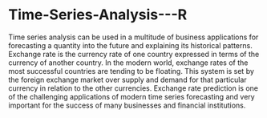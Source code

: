 # Time-Series-Analysis---R

Time series analysis can be used in a multitude of business applications for forecasting a quantity into the future 
and explaining its historical patterns. Exchange rate is the currency rate of one country expressed in terms of the 
currency of another country. In the modern world, exchange rates of the most successful countries are tending to 
be floating. This system is set by the foreign exchange market over supply and demand for that particular 
currency in relation to the other currencies. Exchange rate prediction is one of the challenging applications of 
modern time series forecasting and very important for the success of many businesses and financial institutions.

